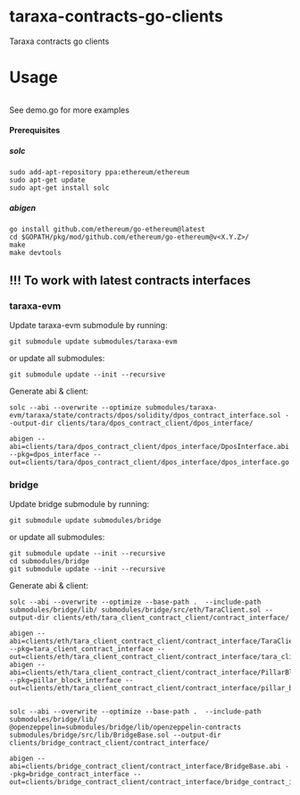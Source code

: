 # taraxa-contracts-go-clients
Taraxa contracts go clients

# Usage
```
```

See demo.go for more examples


#### Prerequisites
##### solc
```
sudo add-apt-repository ppa:ethereum/ethereum
sudo apt-get update
sudo apt-get install solc
```

##### abigen
```
go install github.com/ethereum/go-ethereum@latest
cd $GOPATH/pkg/mod/github.com/ethereum/go-ethereum@v<X.Y.Z>/
make
make devtools
```

## !!! To work with latest contracts interfaces
### taraxa-evm
Update taraxa-evm submodule by running:
```
git submodule update submodules/taraxa-evm
```

or update all submodules:

```
git submodule update --init --recursive
```

Generate abi & client:
```
solc --abi --overwrite --optimize submodules/taraxa-evm/taraxa/state/contracts/dpos/solidity/dpos_contract_interface.sol --output-dir clients/tara/dpos_contract_client/dpos_interface/

abigen --abi=clients/tara/dpos_contract_client/dpos_interface/DposInterface.abi --pkg=dpos_interface --out=clients/tara/dpos_contract_client/dpos_interface/dpos_interface.go
```

### bridge
Update bridge submodule by running:
```
git submodule update submodules/bridge
```

or update all submodules:

```
git submodule update --init --recursive
cd submodules/bridge
git submodule update --init --recursive
```

Generate abi & client:
```
solc --abi --overwrite --optimize --base-path .  --include-path submodules/bridge/lib/ submodules/bridge/src/eth/TaraClient.sol --output-dir clients/eth/tara_client_contract_client/contract_interface/

abigen --abi=clients/eth/tara_client_contract_client/contract_interface/TaraClient.abi --pkg=tara_client_contract_interface --out=clients/eth/tara_client_contract_client/contract_interface/tara_client_contract_interface.go
abigen --abi=clients/eth/tara_client_contract_client/contract_interface/PillarBlock.abi --pkg=pillar_block_interface --out=clients/eth/tara_client_contract_client/contract_interface/pillar_block/pillar_block_interface.go


solc --abi --overwrite --optimize --base-path .  --include-path submodules/bridge/lib/ @openzeppelin=submodules/bridge/lib/openzeppelin-contracts submodules/bridge/src/lib/BridgeBase.sol --output-dir clients/bridge_contract_client/contract_interface/

abigen --abi=clients/bridge_contract_client/contract_interface/BridgeBase.abi --pkg=bridge_contract_interface --out=clients/bridge_contract_client/contract_interface/bridge_contract_interface.go

```
